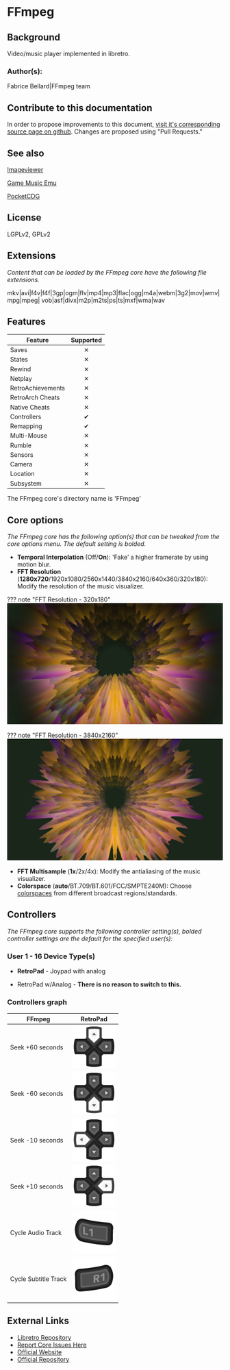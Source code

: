 # FFmpeg

## Background

Video/music player implemented in libretro.

### Author(s):

Fabrice Bellard|FFmpeg team

## Contribute to this documentation

In order to propose improvements to this document, [visit it's corresponding source page on github](https://github.com/libretro/docs/tree/master/docs/library/ffmpeg.md). Changes are proposed using "Pull Requests."

## See also

[Imageviewer](https://doc.libretro.com/library/imageviewer/)

[Game Music Emu](https://doc.libretro.com/library/game_music_emu/)

[PocketCDG](https://doc.libretro.com/library/pocketcdg/)

## License

LGPLv2, GPLv2

## Extensions

*Content that can be loaded by the FFmpeg core have the following file extensions.*

mkv|avi|f4v|f4f|3gp|ogm|flv|mp4|mp3|flac|ogg|m4a|webm|3g2|mov|wmv|mpg|mpeg|
vob|asf|divx|m2p|m2ts|ps|ts|mxf|wma|wav

## Features

| Feature           | Supported |
|-------------------|:---------:|
| Saves             | ✕         |
| States            | ✕         |
| Rewind            | ✕         |
| Netplay           | ✕         |
| RetroAchievements | ✕         |
| RetroArch Cheats  | ✕         |
| Native Cheats     | ✕         |
| Controllers       | ✔         |
| Remapping         | ✔         |
| Multi-Mouse       | ✕         |
| Rumble            | ✕         |
| Sensors           | ✕         |
| Camera            | ✕         |
| Location          | ✕         |
| Subsystem         | ✕         |

The FFmpeg core's directory name is 'FFmpeg'

## Core options

*The FFmpeg core has the following option(s) that can be tweaked from the core options menu. The default setting is bolded.*

- **Temporal Interpolation** (Off/**On**): 'Fake’ a higher framerate by using motion blur.
- **FFT Resolution** (**1280x720**/1920x1080/2560x1440/3840x2160/640x360/320x180): Modify the resolution of the music visualizer.

??? note "FFT Resolution - 320x180"
	![320x180](images\Cores\ffmpeg\320x180.png)
	
??? note "FFT Resolution - 3840x2160"
	![3840x2160](images\Cores\ffmpeg\3840x2160.png)	

- **FFT Multisample** (**1x**/2x/4x): Modify the antialiasing of the music visualizer.
- **Colorspace** (**auto**/BT.709/BT.601/FCC/SMPTE240M): Choose [colorspaces](https://trac.ffmpeg.org/wiki/colorspace) from different broadcast regions/standards.

## Controllers

*The FFmpeg core supports the following controller setting(s), bolded controller settings are the default for the specified user(s):*

### User 1 - 16 Device Type(s)

* **RetroPad** - Joypad with analog

* RetroPad w/Analog - **There is no reason to switch to this.**

### Controllers graph

| FFmpeg               | RetroPad                                                       |
|----------------------|----------------------------------------------------------------|
| Seek +60 seconds     | ![RetroPad_Dpad](images/RetroPad/Retro_Dpad_Up.png)            |
| Seek -60 seconds     | ![RetroPad_Dpad](images/RetroPad/Retro_Dpad_Down.png)          |
| Seek -10 seconds     | ![RetroPad_Dpad](images/RetroPad/Retro_Dpad_Left.png)          |
| Seek +10 seconds     | ![RetroPad_Dpad](images/RetroPad/Retro_Dpad_Right.png)         |
| Cycle Audio Track    | ![RetroPad_L1](images/RetroPad/Retro_L1.png)                   |
| Cycle Subtitle Track | ![RetroPad_R1](images/RetroPad/Retro_R1.png)                   |

## External Links

* [Libretro Repository](https://github.com/libretro/FFmpeg)
* [Report Core Issues Here](https://github.com/libretro/libretro-meta)
* [Official Website](https://www.ffmpeg.org/)
* [Official Repository](https://www.ffmpeg.org/download.html#repositories)
